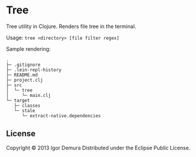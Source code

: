 # Tree
Tree utility in Clojure. Renders file tree in the terminal.

Usage:
```tree <directory> [file filter regex]```

Sample rendering:
```
.
├─ .gitignore
├─ .lein-repl-history
├─ README.md
├─ project.clj
├─ src
│  └─ tree
│     └─ main.clj
└─ target
   ├─ classes
   └─ stale
      └─ extract-native.dependencies
```

## License

Copyright © 2013 Igor Demura
Distributed under the Eclipse Public License.
